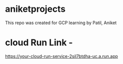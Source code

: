 # aniketprojects

This repo was created for GCP learning by Patil, Aniket

# cloud Run Link -

https://your-cloud-run-service-2sil7btdha-uc.a.run.app
